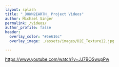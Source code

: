 ```yaml
---
layout: splash
title: "_DOWN2EARTH_ Project Videos"
author: Michael Singer 
permalink: /videos/
author_profile: false
header:
  overlay_color: "#5e616c"
  overlay_image: ./assets/images/D2E_Texture12.jpg

---
```


https://www.youtube.com/watch?v=JJ7BOSwupPw

